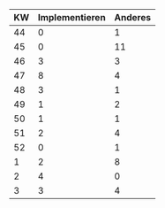 | KW | Implementieren | Anderes | 
|----|----------------|---------| 
|44  | 0 | 1|
|45| 0 | 11 |
|46| 3 | 3 |
|47| 8 | 4 |
|48| 3 | 1 |
|49| 1 | 2 |
|50| 1 | 1 |
|51| 2 | 4 |
|52| 0 | 1 |
|1| 2 | 8 |
|2| 4 | 0 |
|3| 3 | 4 |
